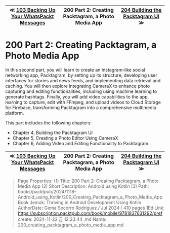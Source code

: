 
| ≪ [ 103 Backing Up Your WhatsPackt Messages ](/books/packtpub/2024/1118-Android_using_Kotlin/103_Backing_Up_Your_WhatsPackt_Messages) | 200 Part 2: Creating Packtagram, a Photo Media App | [ 204 Building the Packtagram UI ](/books/packtpub/2024/1118-Android_using_Kotlin/204_Building_the_Packtagram_UI) ≫ |
|:----:|:----:|:----:|

# 200 Part 2: Creating Packtagram, a Photo Media App

In this second part, you will learn to create an Instagram-like social networking app, Packtagram, by setting up its structure, developing user interfaces for stories and news feeds, and implementing data retrieval and caching. You will then explore integrating CameraX to enhance photo capturing and editing functionalities, including using machine learning to generate hashtags. Finally, you will add video capabilities to the app, learning to capture, edit with FFmpeg, and upload videos to Cloud Storage for Firebase, transforming Packtagram into a comprehensive multimedia platform.

This part includes the following chapters:

- Chapter 4, Building the Packtagram UI
- Chapter 5, Creating a Photo Editor Using CameraX
- Chapter 6, Adding Video and Editing Functionality to Packtagram



| ≪ [ 103 Backing Up Your WhatsPackt Messages ](/books/packtpub/2024/1118-Android_using_Kotlin/103_Backing_Up_Your_WhatsPackt_Messages) | 200 Part 2: Creating Packtagram, a Photo Media App | [ 204 Building the Packtagram UI ](/books/packtpub/2024/1118-Android_using_Kotlin/204_Building_the_Packtagram_UI) ≫ |
|:----:|:----:|:----:|

> Page Properties:
> (1) Title: 200 Part 2: Creating Packtagram, a Photo Media App
> (2) Short Description: Android using Kotlin
> (3) Path: books/packtpub/2024/1118-Android_using_Kotlin/200_Creating_Packtagram_a_Photo_Media_App
> Book Jemok: Thriving in Android Development Using Kotlin
> AuthorDate: Gema Socorro Rodríguez / Jul 2024 / 410 pages 1Ed
> Link: https://subscription.packtpub.com/book/mobile/9781837631292/pref
> create: 2024-11-22 금 12:23:44
> .md Name: 200_creating_packtagram_a_photo_media_app.md

